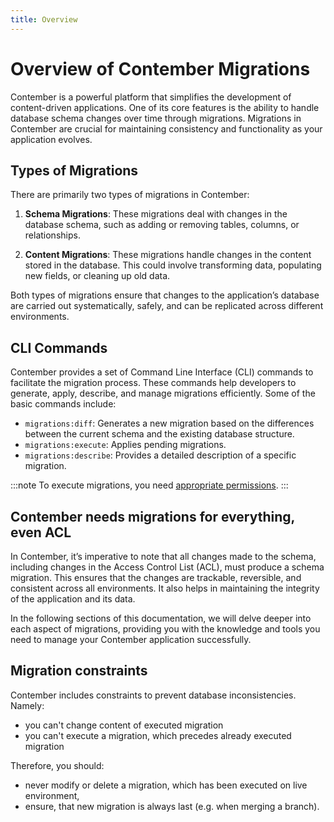 ```yaml
---
title: Overview
---
```

# Overview of Contember Migrations


Contember is a powerful platform that simplifies the development of content-driven applications. One of its core features is the ability to handle database schema changes over time through migrations. Migrations in Contember are crucial for maintaining consistency and functionality as your application evolves.

## Types of Migrations

There are primarily two types of migrations in Contember:

1. **Schema Migrations**: These migrations deal with changes in the database schema, such as adding or removing tables, columns, or relationships.

2. **Content Migrations**: These migrations handle changes in the content stored in the database. This could involve transforming data, populating new fields, or cleaning up old data.

Both types of migrations ensure that changes to the application’s database are carried out systematically, safely, and can be replicated across different environments.

## CLI Commands

Contember provides a set of Command Line Interface (CLI) commands to facilitate the migration process. These commands help developers to generate, apply, describe, and manage migrations efficiently. Some of the basic commands include:

- `migrations:diff`: Generates a new migration based on the differences between the current schema and the existing database structure.
- `migrations:execute`: Applies pending migrations.
- `migrations:describe`: Provides a detailed description of a specific migration.

:::note
To execute migrations, you need [appropriate permissions](../schema/acl.md#migrations).
:::

## Contember needs migrations for everything, even ACL

In Contember, it’s imperative to note that all changes made to the schema, including changes in the Access Control List (ACL), must produce a schema migration. This ensures that the changes are trackable, reversible, and consistent across all environments. It also helps in maintaining the integrity of the application and its data.

In the following sections of this documentation, we will delve deeper into each aspect of migrations, providing you with the knowledge and tools you need to manage your Contember application successfully.

## Migration constraints

Contember includes constraints to prevent database inconsistencies. Namely:

- you can't change content of executed migration
- you can't execute a migration, which precedes already executed migration

Therefore, you should:

- never modify or delete a migration, which has been executed on live environment,
- ensure, that new migration is always last (e.g. when merging a branch).
